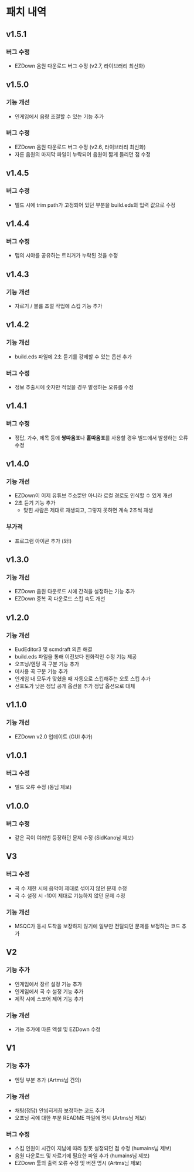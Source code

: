 # 패치 내역

## v1.5.1
### 버그 수정
- EZDown 음원 다운로드 버그 수정 (v2.7, 라이브러리 최신화)

## v1.5.0
### 기능 개선
- 인게임에서 음량 조절할 수 있는 기능 추가

### 버그 수정
- EZDown 음원 다운로드 버그 수정 (v2.6, 라이브러리 최신화)
- 자른 음원의 마지막 파일이 누락되어 음원이 짧게 들리던 점 수정

## v1.4.5
### 버그 수정
- 빌드 시에 trim path가 고정되어 있던 부분을 build.eds의 입력 값으로 수정

## v1.4.4
### 버그 수정
- 맵의 시야를 공유하는 트리거가 누락된 것을 수정

## v1.4.3
### 기능 개선
- 자르기 / 볼륨 조절 작업에 스킵 기능 추가

## v1.4.2
### 기능 개선
- build.eds 파일에 2초 듣기를 강제할 수 있는 옵션 추가

### 버그 수정
- 정보 추출시에 숫자만 적었을 경우 발생하는 오류를 수정

## v1.4.1
### 버그 수정
- 정답, 가수, 제목 등에 **쌍따옴표**나 **홑따옴표**를 사용할 경우 빌드에서 발생하는 오류 수정

## v1.4.0
### 기능 개선
- EZDown이 이제 유튜브 주소뿐만 아니라 로컬 경로도 인식할 수 있게 개선
- 2초 듣기 기능 추가
  - 맞힌 사람은 제대로 재생되고, 그렇지 못하면 계속 2초씩 재생

### 부가적
- 프로그램 아이콘 추가 (와!)

## v1.3.0
### 기능 개선
- EZDown 음원 다운로드 시에 간격을 설정하는 기능 추가
- EZDown 중복 곡 다운로드 스킵 속도 개선

## v1.2.0
### 기능 개선
- EudEditor3 및 scmdraft 의존 해결
- build.eds 파일을 통해 이전보다 친화적인 수정 기능 제공
- 오프닝/엔딩 곡 구분 기능 추가
- 미사용 곡 구분 기능 추가
- 인게임 내 모두가 맞혔을 때 자동으로 스킵해주는 오토 스킵 추가
- 선호도가 낮은 정답 공개 옵션을 추가 정답 옵션으로 대체

## v1.1.0
### 기능 개선
- EZDown v2.0 업데이트 (GUI 추가)

## v1.0.1
### 버그 수정
- 빌드 오류 수정 (동님 제보)

## v1.0.0
### 버그 수정
- 같은 곡이 여러번 등장하던 문제 수정 (SidKano님 제보)

## V3
### 버그 수정
- 곡 수 제한 시에 음악이 제대로 섞이지 않던 문제 수정
- 곡 수 설정 시 -10이 제대로 기능하지 않던 문제 수정
  
### 기능 개선
- MSQC가 동시 도착을 보장하지 않기에 일부만 전달되던 문제를 보정하는 코드 추가

## V2
### 기능 추가
- 인게임에서 장르 설정 기능 추가
- 인게임에서 곡 수 설정 기능 추가
- 제작 시에 스코어 제어 기능 추가

### 기능 개선
- 기능 추가에 따른 엑셀 및 EZDown 수정

## V1
### 기능 추가
- 엔딩 부분 추가 (Artms님 건의)

### 기능 개선
- 채팅(정답) 안씹히게끔 보정하는 코드 추가
- 오프닝 곡에 대한 부분 README 파일에 명시 (Artms님 제보)

### 버그 수정
- 스킵 인원이 시간이 지남에 따라 잘못 설정되던 점 수정 (humains님 제보)
- 음원 다운로드 및 자르기에 필요한 파일 추가 (humains님 제보)
- EZDown 툴의 출력 오류 수정 및 버전 명시 (Artms님 제보)
